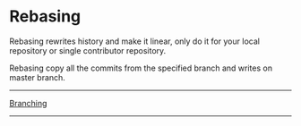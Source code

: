 # Rebasing

Rebasing rewrites history and make it linear, only do it for your local repository or single contributor repository.

Rebasing copy all the commits from the specified branch and writes on master branch.


----

[Branching](/Git/ch4-branching/README.md)

----